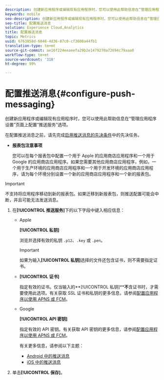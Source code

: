 ```yaml
---
description: 创建新应用程序或编辑现有应用程序时，您可以使用此帮助信息在“管理应用程序设置”页面上配置“推送服务”选项。
keywords: mobile
seo-description: 创建新应用程序或编辑现有应用程序时，您可以使用此帮助信息在“管理应用程序设置”页面上配置“推送服务”选项。
seo-title: 配置推送消息
solution: Experience Cloud,Analytics
title: 配置推送消息
topic: Metrics
uuid: 6763858d-6046-4d36-87c0-cf3600a44fb1
translation-type: tm+mt
source-git-commit: ae16f224eeaeefa29b2e1479270a72694c79aaa0
workflow-type: tm+mt
source-wordcount: '318'
ht-degree: 99%

---
```



# 配置推送消息{#configure-push-messaging}

创建新应用程序或编辑现有应用程序时，您可以使用此帮助信息在“管理应用程序设置”页面上配置“推送服务”选项。

在配置推送消息之前，请先完成[启用推送消息的先决条件](/help/using/c-manage-app-settings/c-mob-confg-app/configure-push-messaging/prerequisites-push-messaging.md)中的先决任务。

* **报表包注意事项**

   您可以在每个报表包中配置一个用于 Apple 的应用商店应用程序和一个用于 Google 的应用商店应用程序。如果您需要其他应用商店应用程序，例如，一个用于生产环境的应用商店应用程序和一个用于开发环境的应用商店应用程序，请为每个环境分别设置一个新的应用商店应用程序和一个新的报表包。

>[!IMPORTANT]
>
>不支持将应用程序移动到新的报表包。如果迁移到新报表包，则推送配置可能会中断，并且可能无法发送消息。

1. 在&#x200B;**[!UICONTROL 推送服务]**&#x200B;下的以下字段中键入相应信息：

   * Apple

      **[!UICONTROL 私钥]**

      浏览并选择有效的私钥 `.p12`、`.key` 或 `.pen`。

      >[!IMPORTANT]
      >如果为输入&#x200B;**[!UICONTROL 私钥]**&#x200B;选择的文件还包含证书，则不需要指定证书。

   * **[!UICONTROL 证书]**

      指定有效的证书。仅当输入的&#x200B;**[!UICONTROL 私钥]****不**&#x200B;含证书时，才需要使用此选项。有关获取 SSL 证书和私钥的更多信息，请参阅[配置应用程序以使用 APNS 或 FCM](/help/using/c-manage-app-settings/c-mob-confg-app/configure-push-messaging/configure-app-apns-gcm.md)。

   * Google

      **[!UICONTROL API 密钥]**

      指定有效的 API 密钥。有关获取 API 密钥的更多信息，请参阅[配置应用程序以使用 APNS 或 FCM](/help/using/c-manage-app-settings/c-mob-confg-app/configure-push-messaging/configure-app-apns-gcm.md)。

      有关更多信息，请参阅以下主题：

      * [Android 中的推送消息](/help/android/messaging-main/push-messaging/push-messaging.md)
      * [iOS 中的推送消息](/help/ios/messaging-main/push-messaging/push-messaging.md)

1. 单击&#x200B;**[!UICONTROL 保存]**。
